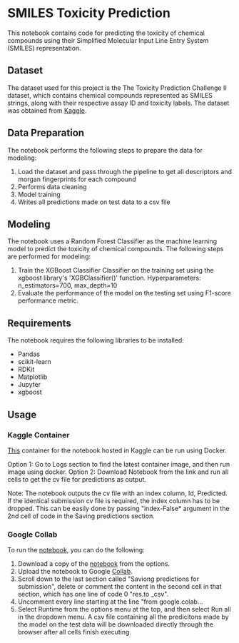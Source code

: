 # SMILES Toxicity Prediction

This notebook contains code for predicting the toxicity of chemical compounds using their Simplified Molecular Input Line Entry System (SMILES) representation.

## Dataset

The dataset used for this project is the The Toxicity Prediction Challenge II dataset, which contains chemical compounds represented as SMILES strings, along with their respective assay ID and toxicity labels. The dataset was obtained from [Kaggle](https://www.kaggle.com/competitions/the-toxicity-prediction-challenge-ii/overview).

## Data Preparation

The notebook performs the following steps to prepare the data for modeling:

1. Load the dataset and pass through the pipeline to get all descriptors and morgan fingerprints for each compound
2. Performs data cleaning
3. Model training
4. Writes all predictions made on test data to a csv file 

## Modeling

The notebook uses a Random Forest Classifier as the machine learning model to predict the toxicity of chemical compounds. The following steps are performed for modeling:

1. Train the XGBoost Classifier Classifier on the training set using the xgboost library's 'XGBClassifier()' function. Hyperparameters: n_estimators=700, max_depth=10
2. Evaluate the performance of the model on the testing set using F1-score performance metric.

## Requirements

The notebook requires the following libraries to be installed:

- Pandas
- scikit-learn
- RDKit
- Matplotlib
- Jupyter
- xgboost

## Usage

### Kaggle Container

[This](https://www.kaggle.com/x2022gvu/x2022-gvu-best-score) container for the notebook hosted in Kaggle can be run using Docker.

Option 1: Go to Logs section to find the latest container image, and then run image using docker.
Option 2: Download Notebook from the link and run all cells to get the cv file for predictions as output.

Note: The notebook outputs the cv file with an index column, Id, Predicted. If the identical submission cv file is required, the index column has to be dropped. This can be easily done by passing "index-False* argument in the 2nd cell of code in the Saving predictions section.

### Google Collab

To run the [notebook](https://www.kaggle.com/x2022gvu/x2022-gvu-best-score), you can do the following:

1. Download a copy of the [notebook](https://www.kaggle.com/x2022gvu/x2022-gvu-best-score) from the options.
2. Upload the notebook to Google [Collab](https://colab.research.google.com/).
3. Scroll down to the last section called "Saviong predictions for submission", delete or comment the content in the second cell in that section, which has one line of code 0 "res.to _csv".
4. Uncomment every line starting at the line "from google.colab...
5. Select Runtime from the options menu at the top, and then select Run all in the dropdown menu. A csv file containing all the predicitons made by the model on the test data will be downloaded directly through the browser after all cells finish executing.
